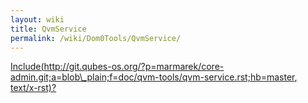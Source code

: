 ```yaml
---
layout: wiki
title: QvmService
permalink: /wiki/Dom0Tools/QvmService/
---
```


[Include(http://git.qubes-os.org/?p=marmarek/core-admin.git;a=blob\_plain;f=doc/qvm-tools/qvm-service.rst;hb=master, text/x-rst)?](/wiki/Dom0Tools/Include(http%3A/git.qubes-os.org?p=marmarek/core-admin.git;a=blob_plain;f=doc/qvm-tools/qvm-service.rst;hb=master,%20text/x-rst))
